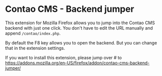 # Contao CMS - Backend jumper
This extension for Mozilla Firefox allows you to jump 
into the Contao CMS backend with just one click. You 
don't have to edit the URL manually and append `/contao/index.php`.

By default the F8 key allows you to open the backend. But you can
change that in the extension settings.

If you want to install this extension, please jump over #
to https://addons.mozilla.org/en-US/firefox/addon/contao-cms-backend-jumper/
